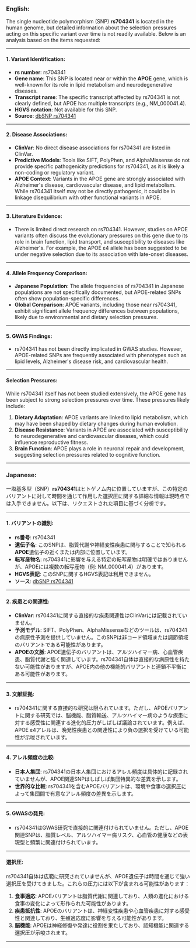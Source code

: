 ### English:
The single nucleotide polymorphism (SNP) **rs704341** is located in the human genome, but detailed information about the selection pressures acting on this specific variant over time is not readily available. Below is an analysis based on the items requested:

---

#### 1. **Variant Identification**:
- **rs number**: rs704341
- **Gene name**: This SNP is located near or within the **APOE** gene, which is well-known for its role in lipid metabolism and neurodegenerative diseases.
- **Transcript name**: The specific transcript affected by rs704341 is not clearly defined, but APOE has multiple transcripts (e.g., NM_000041.4).
- **HGVS notation**: Not available for this SNP.
- **Source**: [dbSNP rs704341](https://www.ncbi.nlm.nih.gov/snp/rs704341)

---

#### 2. **Disease Associations**:
- **ClinVar**: No direct disease associations for rs704341 are listed in ClinVar.
- **Predictive Models**: Tools like SIFT, PolyPhen, and AlphaMissense do not provide specific pathogenicity predictions for rs704341, as it is likely a non-coding or regulatory variant.
- **APOE Context**: Variants in the APOE gene are strongly associated with Alzheimer's disease, cardiovascular disease, and lipid metabolism. While rs704341 itself may not be directly pathogenic, it could be in linkage disequilibrium with other functional variants in APOE.

---

#### 3. **Literature Evidence**:
- There is limited direct research on rs704341. However, studies on APOE variants often discuss the evolutionary pressures on this gene due to its role in brain function, lipid transport, and susceptibility to diseases like Alzheimer's. For example, the APOE ε4 allele has been suggested to be under negative selection due to its association with late-onset diseases.

---

#### 4. **Allele Frequency Comparison**:
- **Japanese Population**: The allele frequencies of rs704341 in Japanese populations are not specifically documented, but APOE-related SNPs often show population-specific differences.
- **Global Comparison**: APOE variants, including those near rs704341, exhibit significant allele frequency differences between populations, likely due to environmental and dietary selection pressures.

---

#### 5. **GWAS Findings**:
- rs704341 has not been directly implicated in GWAS studies. However, APOE-related SNPs are frequently associated with phenotypes such as lipid levels, Alzheimer's disease risk, and cardiovascular health.

---

#### **Selection Pressures**:
While rs704341 itself has not been studied extensively, the APOE gene has been subject to strong selection pressures over time. These pressures likely include:
1. **Dietary Adaptation**: APOE variants are linked to lipid metabolism, which may have been shaped by dietary changes during human evolution.
2. **Disease Resistance**: Variants in APOE are associated with susceptibility to neurodegenerative and cardiovascular diseases, which could influence reproductive fitness.
3. **Brain Function**: APOE plays a role in neuronal repair and development, suggesting selection pressures related to cognitive function.

---

### Japanese:
一塩基多型（SNP）**rs704341**はヒトゲノム内に位置していますが、この特定のバリアントに対して時間を通じて作用した選択圧に関する詳細な情報は現時点では入手できません。以下は、リクエストされた項目に基づく分析です。

---

#### 1. **バリアントの識別**:
- **rs番号**: rs704341
- **遺伝子名**: このSNPは、脂質代謝や神経変性疾患に関与することで知られる**APOE**遺伝子の近くまたは内部に位置しています。
- **転写産物名**: rs704341に影響を与える特定の転写産物は明確ではありませんが、APOEには複数の転写産物（例: NM_000041.4）があります。
- **HGVS表記**: このSNPに関するHGVS表記は利用できません。
- **ソース**: [dbSNP rs704341](https://www.ncbi.nlm.nih.gov/snp/rs704341)

---

#### 2. **疾患との関連性**:
- **ClinVar**: rs704341に関する直接的な疾患関連性はClinVarには記載されていません。
- **予測モデル**: SIFT、PolyPhen、AlphaMissenseなどのツールは、rs704341の病原性予測を提供していません。このSNPは非コード領域または調節領域のバリアントである可能性があります。
- **APOEの文脈**: APOE遺伝子のバリアントは、アルツハイマー病、心血管疾患、脂質代謝と強く関連しています。rs704341自体は直接的な病原性を持たない可能性がありますが、APOE内の他の機能的バリアントと連鎖不平衡にある可能性があります。

---

#### 3. **文献証拠**:
- rs704341に関する直接的な研究は限られています。ただし、APOEバリアントに関する研究では、脳機能、脂質輸送、アルツハイマー病のような疾患に対する感受性に関連する進化的圧力がしばしば議論されています。例えば、APOE ε4アレルは、晩発性疾患との関連性により負の選択を受けている可能性が示唆されています。

---

#### 4. **アレル頻度の比較**:
- **日本人集団**: rs704341の日本人集団におけるアレル頻度は具体的に記録されていませんが、APOE関連SNPはしばしば集団特異的な差異を示します。
- **世界的な比較**: rs704341を含むAPOEバリアントは、環境や食事の選択圧によって集団間で有意なアレル頻度の差異を示します。

---

#### 5. **GWASの発見**:
- rs704341はGWAS研究で直接的に関連付けられていません。ただし、APOE関連SNPは、脂質レベル、アルツハイマー病リスク、心血管の健康などの表現型と頻繁に関連付けられています。

---

#### **選択圧**:
rs704341自体は広範に研究されていませんが、APOE遺伝子は時間を通じて強い選択圧を受けてきました。これらの圧力には以下が含まれる可能性があります：
1. **食事適応**: APOEバリアントは脂質代謝に関連しており、人類の進化における食事の変化によって形作られた可能性があります。
2. **疾患抵抗性**: APOEのバリアントは、神経変性疾患や心血管疾患に対する感受性と関連しており、生殖適応度に影響を与える可能性があります。
3. **脳機能**: APOEは神経修復や発達に役割を果たしており、認知機能に関連する選択圧が示唆されます。

---